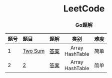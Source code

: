 <h1 style="text-align:center">LeetCode</h1>

<h3 style="text-align:center">Go题解</h3>

| 题号 | 题目 | 题解 | 类别 | 难度 | 
|:---|:---|:---:|:---:|:---:|
| 1 | [Two Sum](https://leetcode.com/problems/two-sum) | [答案](/code/1-100/1) | Array<br/>HashTable | 简单 |
| 2 | [2](https://leetcode.com/problems/two-sum) | [答案](/code/1-100/1) | Array<br/>HashTable | 简单 |

